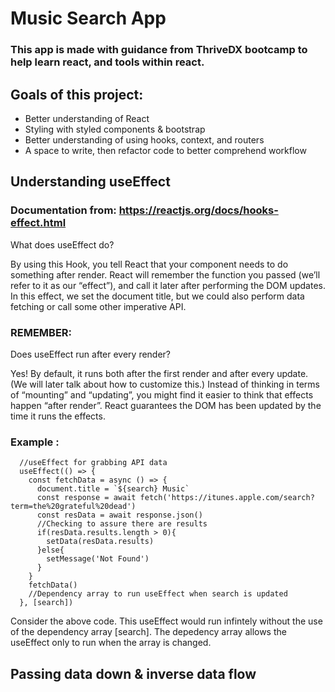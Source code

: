 # Music Search App
### This app is made with guidance from ThriveDX bootcamp to help learn react, and tools within react.

## Goals of this project:
- Better understanding of React
- Styling with styled components & bootstrap
- Better understanding of using hooks, context, and routers
- A space to write, then refactor code to better comprehend workflow

## Understanding useEffect
### Documentation from: https://reactjs.org/docs/hooks-effect.html
What does useEffect do? 

By using this Hook, you tell React that your component needs to do something after render. React will remember the function you passed (we’ll refer to it as our “effect”), and call it later after performing the DOM updates. In this effect, we set the document title, but we could also perform data fetching or call some other imperative API.
### REMEMBER: 
Does useEffect run after every render?

Yes! By default, it runs both after the first render and after every update. (We will later talk about how to customize this.) Instead of thinking in terms of “mounting” and “updating”, you might find it easier to think that effects happen “after render”. React guarantees the DOM has been updated by the time it runs the effects.
### Example :
```
  //useEffect for grabbing API data
  useEffect(() => {
    const fetchData = async () => {
      document.title = `${search} Music`
      const response = await fetch('https://itunes.apple.com/search?term=the%20grateful%20dead')
      const resData = await response.json()
      //Checking to assure there are results 
      if(resData.results.length > 0){
        setData(resData.results)
      }else{
        setMessage('Not Found')
      }
    }
    fetchData()
    //Dependency array to run useEffect when search is updated
  }, [search])
```
Consider the above code. This useEffect would run infintely without the use of the dependency array [search]. The depedency array allows the useEffect only to run when the array is changed.

## Passing data down & inverse data flow


